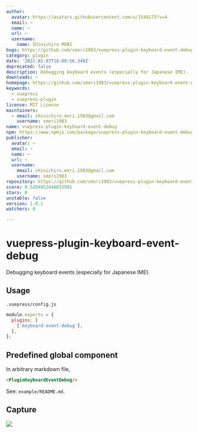 ```yaml
---
author:
  avatar: https://avatars.githubusercontent.com/u/1549175?v=4
  email: ~
  name: ~
  url: ~
  username:
    name: Shinichiro MORI
bugs: https://github.com/smori1983/vuepress-plugin-keyboard-event-debug/issues
category: plugin
date: '2022-01-07T16:00:56.349Z'
deprecated: false
description: Debugging keyboard events (especially for Japanese IME).
downloads: ~
homepage: https://github.com/smori1983/vuepress-plugin-keyboard-event-debug
keywords:
  - vuepress
  - vuepress-plugin
license: MIT License
maintainers:
  - email: shinichiro.mori.1983@gmail.com
    username: smori1983
name: vuepress-plugin-keyboard-event-debug
npm: https://www.npmjs.com/package/vuepress-plugin-keyboard-event-debug
publisher:
  avatar: ~
  email: ~
  name: ~
  url: ~
  username:
    email: shinichiro.mori.1983@gmail.com
    username: smori1983
repository: https://github.com/smori1983/vuepress-plugin-keyboard-event-debug
score: 0.5204952446033991
stars: 0
unstable: false
version: 1.0.1
watchers: 0

---
```


# vuepress-plugin-keyboard-event-debug

Debugging keyboard events (especially for Japanese IME).


## Usage

`.vuepress/config.js`

```js
module.exports = {
  plugins: [
    ['keyboard-event-debug'],
  ],
};
```


## Predefined global component

In arbitrary markdown file,

```html
<PluginKeyboardEventDebug/>
```

See: `example/README.md`.


## Capture

![](https://cdn.jsdelivr.net/gh/smori1983/vuepress-plugin-keyboard-event-debug@master/doc/capture.01.png)
